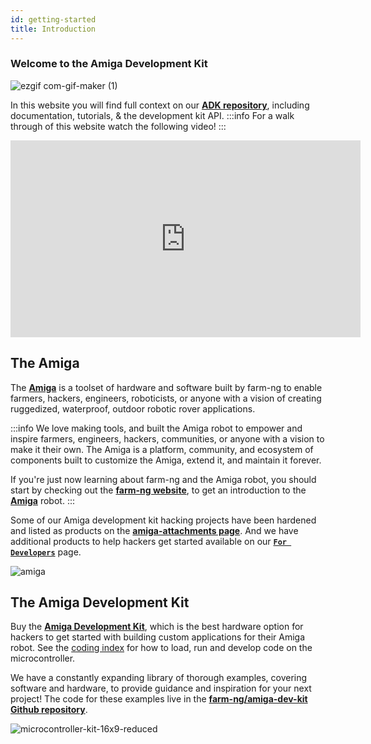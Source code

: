 ```yaml
---
id: getting-started
title: Introduction
---
```


### Welcome to the Amiga Development Kit

![ezgif com-gif-maker (1)](https://github.com/farm-ng/amiga-dev-kit/assets/64480560/18dbebd2-98a1-4c5b-b6b4-2c73093fb7df)

In this website you will find full context on our
[**ADK repository**](https://github.com/farm-ng/amiga-dev-kit),
including documentation, tutorials, & the development kit API.
:::info
For a walk through of this website watch the following video!
:::
<iframe width="560" height="315"
src="https://www.youtube.com/embed/E-KLkQRhuyU?list=PLWQmpzk0y9NDXFKSwvCjYtRL8QNWfK4ND"
title="SDK Tutorial v1" frameborder="0"
allow="accelerometer; autoplay; clipboard-write; encrypted-media; gyroscope; picture-in-picture; web-share"
allowfullscreen>
</iframe>

## The Amiga

The [**Amiga**](https://farm-ng.com/products/la-maquina-amiga) is
a toolset of hardware and software built by farm-ng to enable
farmers, hackers, engineers, roboticists, or anyone with a vision
of creating ruggedized, waterproof, outdoor robotic rover
applications.

:::info
We love making tools, and built the Amiga robot to empower and
inspire farmers, engineers, hackers, communities, or anyone with
a vision to make it their own.
The Amiga is a platform, community, and ecosystem of components
built to customize the Amiga, extend it, and maintain it forever.

If you're just now learning about farm-ng and the Amiga robot,
you should start by checking out the
[**farm-ng website**](<https://farm-ng.com/>),
to get an introduction to the
[**Amiga**](<https://farm-ng.com/products/la-maquina-amiga>) robot.
:::

Some of our Amiga development kit hacking projects have been
hardened and listed as products on the
[**amiga-attachments page**](https://farm-ng.com/collections/amiga-attachments).
And we have additional products to help hackers get started
available on our [**`For Developers`**](https://farm-ng.com/collections/for-developers) page.

![amiga](https://user-images.githubusercontent.com/53625197/187559379-b7b8fcf3-5fe7-4e14-aa47-fa0022f3801b.JPG)

## The Amiga Development Kit

Buy the [**Amiga Development Kit**](https://farm-ng.com/products/microcontroller-kit),
which is the best hardware option for hackers to get started with
building custom applications for their Amiga robot. See the
[coding index](https://amiga.farm-ng.com/docs/#microcontroller-kit-overview)
for how to load, run and develop code on the microcontroller.

We have a constantly expanding library of thorough examples,
covering software and hardware,
to provide guidance and inspiration for your next project!
The code for these examples live in the
[**farm-ng/amiga-dev-kit Github repository**](https://github.com/farm-ng/amiga-dev-kit).

![microcontroller-kit-16x9-reduced](https://user-images.githubusercontent.com/53625197/187550507-c52d2666-846c-47d5-a4c2-8685d184c3a6.jpg)

<!-- ## What is the Amiga?
(Components Overview)

## How the Amiga Works
(Communication Overview)

## Why CANBus?

## What do I need to start sending commands to the Amiga? -->
